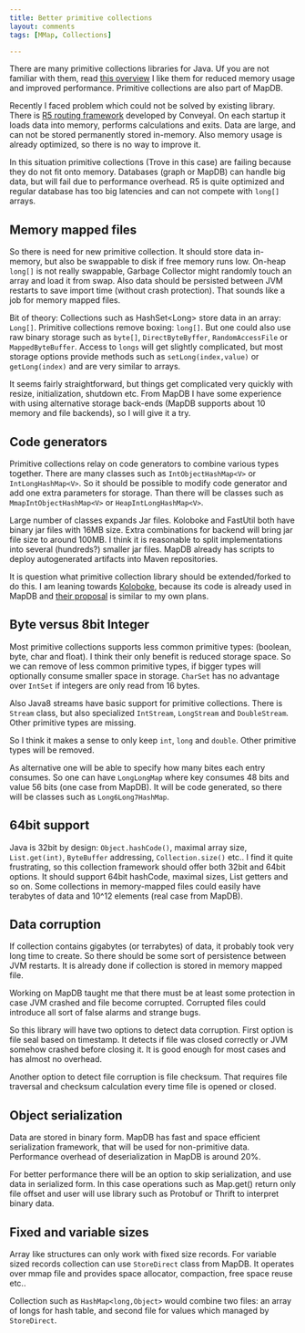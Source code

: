 ```yaml
---
title: Better primitive collections
layout: comments
tags: [MMap, Collections]

---
```




There are many primitive collections libraries for Java. Uf you are not familiar with them, read [this overview](http://java-performance.info/hashmap-overview-jdk-fastutil-goldman-sachs-hppc-koloboke-trove-january-2015/) I like them for reduced memory usage and improved performance. Primitive collections are also part of MapDB.

Recently I faced problem which could not be solved by existing library. There is [R5 routing framework](https://github.com/conveyal/r5) developed by Conveyal. On each startup it loads data into memory, performs calculations and exits. Data are large, and can not be stored permanently stored in-memory. Also memory usage is already optimized, so there is no way to improve it.

In this situation primitive collections (Trove in this case) are failing because they do not fit onto memory. Databases (graph or MapDB) can handle big data, but will fail due to performance overhead. R5 is quite optimized and regular database has too big latencies and can not compete with `long[]` arrays.

Memory mapped files
-------------------

So there is need for new primitive collection. It should store data in-memory, but also be swappable to disk if free memory runs low. On-heap `long[]` is not really swappable, Garbage Collector might randomly touch an array and load it from swap. Also data should be persisted between JVM restarts to save import time (without crash protection). That sounds like a job for memory mapped files.

Bit of theory: Collections such as HashSet&lt;Long&gt; store data in an array: `Long[]`. Primitive collections remove boxing: `long[]`. But one could also use raw binary storage such as `byte[]`, `DirectByteByffer`, `RandomAccessFile` or `MappedByteBuffer`. Access to `longs` will get slightly complicated, but most storage options provide methods such as `setLong(index,value)` or `getLong(index)` and are very similar to arrays.

It seems fairly straightforward, but things get complicated very quickly with resize, initialization, shutdown etc. From MapDB I have some experience with using alternative storage back-ends (MapDB supports about 10 memory and file backends), so I will give it a try.

Code generators
---------------

Primitive collections relay on code generators to combine various types together. There are many classes such as `IntObjectHashMap<V>` or `IntLongHashMap<V>`. So it should be possible to modify code generator and add one extra parameters for storage. Than there will be classes such as `MmapIntObjectHashMap<V>` or `HeapIntLongHashMap<V>`.

Large number of classes expands Jar files. Koloboke and FastUtil both have binary jar files with 16MB size. Extra combinations for backend will bring jar file size to around 100MB. I think it is reasonable to split implementations into several (hundreds?) smaller jar files. MapDB already has scripts to deploy autogenerated artifacts into Maven repositories.

It is question what primitive collection library should be extended/forked to do this. I am leaning towards [Koloboke](https://github.com/OpenHFT/Koloboke), because its code is already used in MapDB and [their proposal](https://github.com/OpenHFT/Koloboke/wiki/Koloboke:-roll-the-collection-implementation-with-features-you-need) is similar to my own plans.

Byte versus 8bit Integer
------------------------

Most primitive collections supports less common primitive types: (boolean, byte, char and float). I think their only benefit is reduced storage space. So we can remove of less common primitive types, if bigger types will optionally consume smaller space in storage. `CharSet` has no advantage over `IntSet` if integers are only read from 16 bytes.

Also Java8 streams have basic support for primitive collections. There is `Stream` class, but also specialized `IntStream`, `LongStream` and `DoubleStream`. Other primitive types are missing.

So I think it makes a sense to only keep `int`, `long` and `double`. Other primitive types will be removed.

As alternative one will be able to specify how many bites each entry consumes. So one can have `LongLongMap` where key consumes 48 bits and value 56 bits (one case from MapDB). It will be code generated, so there will be classes such as `Long6Long7HashMap`.

64bit support
-------------

Java is 32bit by design: `Object.hashCode()`, maximal array size, `List.get(int)`, `ByteBuffer` addressing, `Collection.size()` etc.. I find it quite frustrating, so this collection framework should offer both 32bit and 64bit options. It should support 64bit hashCode, maximal sizes, List getters and so on. Some collections in memory-mapped files could easily have terabytes of data and 10^12 elements (real case from MapDB).

Data corruption
---------------

If collection contains gigabytes (or terrabytes) of data, it probably took very long time to create. So there should be some sort of persistence between JVM restarts. It is already done if collection is stored in memory mapped file.

Working on MapDB taught me that there must be at least some protection in case JVM crashed and file become corrupted. Corrupted files could introduce all sort of false alarms and strange bugs.

So this library will have two options to detect data corruption. First option is file seal based on timestamp. It detects if file was closed correctly or JVM somehow crashed before closing it. It is good enough for most cases and has almost no overhead.

Another option to detect file corruption is file checksum. That requires file traversal and checksum calculation every time file is opened or closed.

Object serialization
--------------------

Data are stored in binary form. MapDB has fast and space efficient serialization framework, that will be used for non-primitive data. Performance overhead of deserialization in MapDB is around 20%.

For better performance there will be an option to skip serialization, and use data in serialized form. In this case operations such as Map.get() return only file offset and user will use library such as Protobuf or Thrift to interpret binary data.

Fixed and variable sizes
------------------------

Array like structures can only work with fixed size records. For variable sized records collection can use `StoreDirect` class from MapDB. It operates over mmap file and provides space allocator, compaction, free space reuse etc..

Collection such as `HashMap<long,Object>` would combine two files: an array of longs for hash table, and second file for values which managed by `StoreDirect`.



<script src="https://utteranc.es/client.js"
        repo="https://github.com/mapdb/mapdb-site-comments"
        issue-term="2015-11-20-better_primitive_collections_proposal"
        theme="github-light"
        crossorigin="anonymous"
        async>
</script>